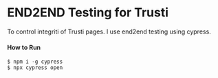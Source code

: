 # END2END Testing for Trusti

To control integriti of Trusti pages. I use end2end testing using cypress.

#### How to Run

```
$ npm i -g cypress
$ npx cypress open
```
